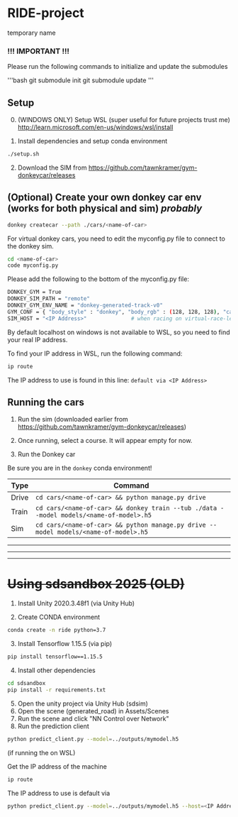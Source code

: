 # RIDE-project
temporary name

### !!! IMPORTANT !!!

Please run the following commands to initialize and update the submodules

'''bash
git submodule init
git submodule update
'''


## Setup

0. (WINDOWS ONLY) Setup WSL (super useful for future projects trust me)
http://learn.microsoft.com/en-us/windows/wsl/install

1. Install dependencies and setup conda environment

```bash
./setup.sh
```

2. Download the SIM from https://github.com/tawnkramer/gym-donkeycar/releases

## (Optional) Create your own donkey car env (works for both physical and sim) *probably*

```bash
donkey createcar --path ./cars/<name-of-car>
```

For virtual donkey cars, you need to edit the myconfig.py file to connect to the donkey sim.

```bash
cd <name-of-car>
code myconfig.py
```

Please add the following to the bottom of the myconfig.py file:

```bash
DONKEY_GYM = True
DONKEY_SIM_PATH = "remote" 
DONKEY_GYM_ENV_NAME = "donkey-generated-track-v0" 
GYM_CONF = { "body_style" : "donkey", "body_rgb" : (128, 128, 128), "car_name" : "<name-of-car>", "font_size" : 100}
SIM_HOST = "<IP Address>"              # when racing on virtual-race-league use host "trainmydonkey.com"
```

By default localhost on windows is not available to WSL, so you need to find your real IP address.

To find your IP address in WSL, run the following command:

```bash
ip route
```

The IP address to use is found in this line: `default via <IP Address>`

## Running the cars

1. Run the sim (downloaded earlier from https://github.com/tawnkramer/gym-donkeycar/releases)

2. Once running, select a course. It will appear empty for now.

3. Run the Donkey car

Be sure you are in the `donkey` conda environment!

| Type | Command |
|------|---------|
| Drive | `cd cars/<name-of-car> && python manage.py drive` |
| Train | `cd cars/<name-of-car> && donkey train --tub ./data --model models/<name-of-model>.h5` |
| Sim | `cd cars/<name-of-car> && python manage.py drive --model models/<name-of-model>.h5` |




---
---
---


# ~~Using sdsandbox 2025 (OLD)~~

1. Install Unity 2020.3.48f1 (via Unity Hub)

2. Create CONDA environment
```bash
conda create -n ride python=3.7
```
3. Install Tensorflow 1.15.5 (via pip) 
```bash
pip install tensorflow==1.15.5
```
4. Install other dependencies
```bash
cd sdsandbox
pip install -r requirements.txt
```
5. Open the unity project via Unity Hub (sdsim)
6. Open the scene (generated_road) in Assets/Scenes
7. Run the scene and click "NN Control over Network"
8. Run the prediction client
```bash
python predict_client.py --model=../outputs/mymodel.h5
```
(if running the on WSL)

Get the IP address of the machine
```bash
ip route
```

The IP address to use is default via <IP Address>

```bash
python predict_client.py --model=../outputs/mymodel.h5 --host=<IP Address> --port=9091
```
